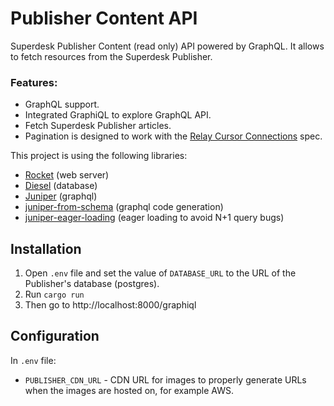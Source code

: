 # Publisher Content API

Superdesk Publisher Content (read only) API powered by GraphQL. It allows to fetch resources from the Superdesk Publisher.

### Features:

- GraphQL support.
- Integrated GraphiQL to explore GraphQL API.
- Fetch Superdesk Publisher articles.
- Pagination is designed to work with the [Relay Cursor Connections](https://facebook.github.io/relay/graphql/connections.htm) spec.

This project is using the following libraries:

- [Rocket](https://rocket.rs) (web server)
- [Diesel](http://diesel.rs) (database)
- [Juniper](https://github.com/graphql-rust/juniper) (graphql)
- [juniper-from-schema](https://github.com/davidpdrsn/juniper-from-schema) (graphql code generation)
- [juniper-eager-loading](https://github.com/davidpdrsn/juniper-eager-loading) (eager loading to avoid N+1 query bugs)


## Installation

1. Open `.env` file and set the value of `DATABASE_URL` to the URL of the Publisher's database (postgres).
2. Run `cargo run`
3. Then go to http://localhost:8000/graphiql

## Configuration

In `.env` file:

- `PUBLISHER_CDN_URL` - CDN URL for images to properly generate URLs when the images are hosted on, for example AWS.
